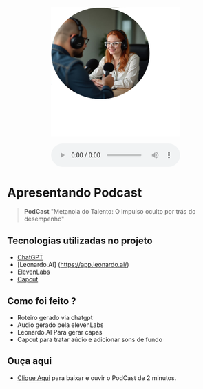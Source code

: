 <p align="center">
<img 
    src="https://github.com/danilandgraf/podcast/blob/main/assets/cover_metanoia.png"
    width="300"
/>
</p>

<div align="center">
    <audio src="output/podcast_editado.MP3" controls title="Podcast editado"></audio>
</div>

# Apresentando Podcast 


 > **PodCast** "Metanoia do Talento: O impulso oculto por trás do desempenho"

## Tecnologias utilizadas no projeto

- [ChatGPT](https://chat.openai.com/) 
- [Leonardo.AI] (https://app.leonardo.ai/)
- [ElevenLabs](https://beta.elevenlabs.io/)
- [Capcut](https://www.capcut.com/pt-br/)

## Como foi feito ?

- Roteiro gerado via chatgpt
- Audio gerado pela elevenLabs
- Leonardo.AI Para gerar capas
- Capcut para tratar aúdio e adicionar sons de fundo

## Ouça aqui

- [Clique Aqui](https://github.com/danilandgraf/podcast/blob/main/output/podcast_editado.mp4) para baixar e ouvir o PodCast de 2 minutos.

